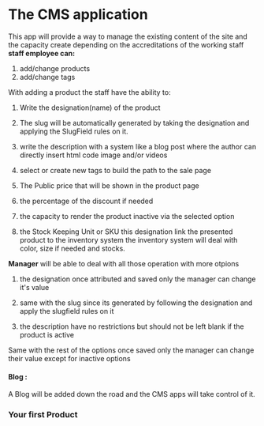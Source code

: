 # The CMS application 

This app will provide a way to manage the existing content of the site and the capacity create depending on the accreditations of the working staff 
**staff employee can:**
1. add/change products<br />
2. add/change tags<br />

With adding a product the staff have the ability to:
1. Write the designation(name) of the product 
2. The slug will be automatically generated by taking the designation and applying the SlugField rules on it.
3. write the description with a system like a blog post where the author can directly insert html code image and/or videos  
4. select or create new tags to build the path to the sale page

5. The Public price that will be shown in the product page 

6. the percentage of the discount if needed

7. the capacity to render the product inactive via the selected option 

8. the Stock Keeping Unit or SKU this designation link the presented product to the inventory system the inventory system will deal with color, size if needed and stocks.

**Manager** will be able to deal with all those operation 
with more otpions 

1. the designation once attributed and saved only the manager can change it's value 

2. same with the slug since its generated by following the designation and apply the slugfield rules on it 

3. the description have no restrictions but should not be left blank if the product is active 

Same with the rest of the options once saved only the manager can change their value except for inactive options

#### Blog :

A Blog will be added down the road and the CMS apps will take control of it.


### Your first Product 
